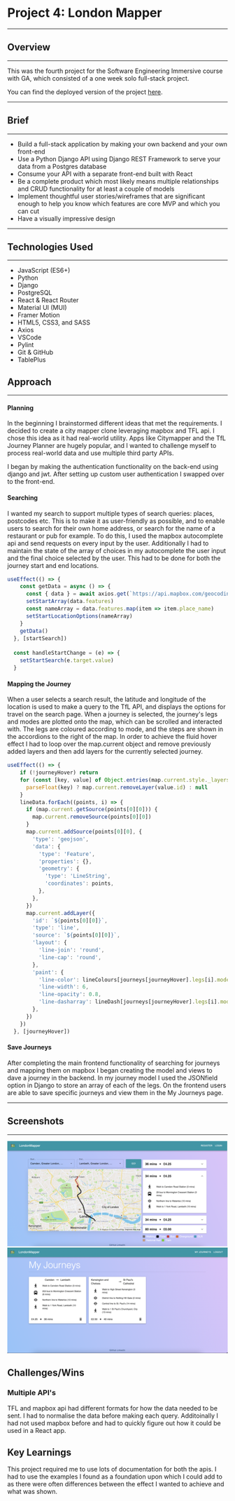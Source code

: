 # Project 4: London Mapper

---
## Overview
---
This was the fourth project for the Software Engineering Immersive course with GA, which consisted of a one week solo full-stack project.

You can find the deployed version of the project [here](https://london-mapper.herokuapp.com/).  

---
## Brief
---
* Build a full-stack application by making your own backend and your own front-end
* Use a Python Django API using Django REST Framework to serve your data from a Postgres database
* Consume your API with a separate front-end built with React
* Be a complete product which most likely means multiple relationships and CRUD functionality for at least a couple of models
* Implement thoughtful user stories/wireframes that are significant enough to help you know which features are core MVP and which you can cut
* Have a visually impressive design

---
## Technologies Used
---
* JavaScript (ES6+)
* Python
* Django
* PostgreSQL
* React & React Router
* Material UI (MUI)
* Framer Motion
* HTML5, CSS3, and SASS
* Axios
* VSCode
* Pylint
* Git & GitHub
* TablePlus


## Approach
---


#### Planning
In the beginning I brainstormed different ideas that met the requirements. I decided to create a city mapper clone leveraging mapbox and TFL api. I chose this idea as it had real-world utility. Apps like Citymapper and the TfL Journey Planner are hugely popular, and I wanted to challenge myself to process real-world data and use multiple third party APIs.

I began by making the authentication functionality on the back-end using django and jwt. After setting up custom user authentication I swapped over to the front-end.

#### Searching
I wanted my search to support multiple types of search queries: places, postcodes etc. This is to make it as user-friendly as possible, and to enable users to search for their own home address, or search for the name of a restaurant or pub for example. To do this, I used the mapbox autocomplete api and send requests on every input by the user. Additionally I had to maintain the state of the array of choices in my autocomplete the user input and the final choice selected by the user. This had to be done for both the journey start and end locations.

```js
useEffect(() => {
    const getData = async () => {
      const { data } = await axios.get(`https://api.mapbox.com/geocoding/v5/mapbox.places/${startSearch}.json?type=poi&bbox=-0.5094,51.2744,0.2643,51.7026&access_token=${mapboxgl.accessToken}`)
      setStartArray(data.features)
      const nameArray = data.features.map(item => item.place_name)
      setStartLocationOptions(nameArray)
    }
    getData()
  }, [startSearch])

  const handleStartChange = (e) => {
    setStartSearch(e.target.value)
  }
```

#### Mapping the Journey
When a user selects a search result, the latitude and longitude of the location is used to make a query to the TfL API, and displays the options for travel on the search page. When a journey is selected, the journey's legs and modes are plotted onto the map, which can be scrolled and interacted with. The legs are coloured according to mode, and the steps are shown in the accordions to the right of the map. In order to achieve the fluid hover effect I had to loop over the map.current object and remove previously added layers and then add layers for the currently selected journey.
```js
useEffect(() => {
    if (!journeyHover) return
    for (const [key, value] of Object.entries(map.current.style._layers)) {
      parseFloat(key) ? map.current.removeLayer(value.id) : null
    }
    lineData.forEach((points, i) => {
      if (map.current.getSource(points[0][0])) {
        map.current.removeSource(points[0][0])
      }
      map.current.addSource(points[0][0], {
        'type': 'geojson',
        'data': {
          'type': 'Feature',
          'properties': {},
          'geometry': {
            'type': 'LineString',
            'coordinates': points,
          },
        },
      })
      map.current.addLayer({
        'id': `${points[0][0]}`,
        'type': 'line',
        'source': `${points[0][0]}`,
        'layout': {
          'line-join': 'round',
          'line-cap': 'round',
        },
        'paint': {
          'line-color': lineColours[journeys[journeyHover].legs[i].mode.id],
          'line-width': 6,
          'line-opacity': 0.8,
          'line-dasharray': lineDash[journeys[journeyHover].legs[i].mode.id],
        },
      })
    })
  }, [journeyHover])

```

#### Save Journeys
After completing the main frontend functionality of searching for journeys and mapping them on mapbox I began creating the model and views to dave a journey in the backend. In my journey model I used the JSONfield option in Django to store an array of each of the legs. On the frontend users are able to save specific journeys and view them in the My Journeys page.


---
## Screenshots
---
![Homepage](./client/src/styles/images/londonmapperhome.png)
![My Journeys](./client/src/styles/images/myjourneyspic.png)



## Challenges/Wins

### Multiple API's
TFL and mapbox api had different formats for how the data needed to be sent. I had to normalise the data before making each query. Additoinally I had not used mapbox before and had to quickly figure out how it could be used in a React app.

## Key Learnings
This project required me to use lots of documentation for both the apis. I had to use the examples I found as a foundation upon which I could add to as there were often differences between the effect I wanted to achieve and what was shown.
